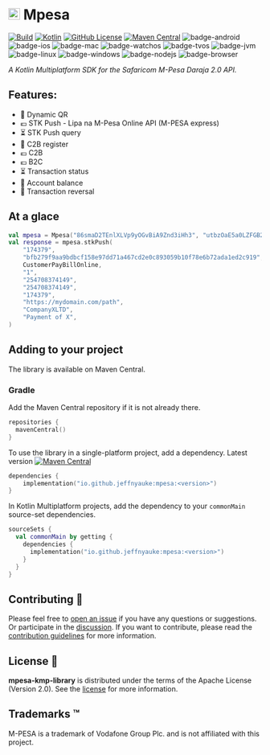 # <img src="https://kotlinlang.org/assets/images/favicon.svg" height="23"/> Mpesa
[![Build](https://github.com/jeffnyauke/mpesa-kmp-library/actions/workflows/check.yml/badge.svg)](https://github.com/jeffnyauke/mpesa-kmp-library/actions/workflows/check.yml)
[![Kotlin](https://img.shields.io/badge/kotlin-1.8.20-blue.svg?logo=kotlin)](http://kotlinlang.org)
[![GitHub License](https://img.shields.io/badge/license-Apache%20License%202.0-blue.svg?style=flat)](http://www.apache.org/licenses/LICENSE-2.0)
[![Maven Central](https://img.shields.io/maven-central/v/io.github.jeffnyauke/mpesa-kmp-library?color=blue)](https://search.maven.org/search?q=g:io.github.jeffnyauke.mpesa)
![badge-android](http://img.shields.io/badge/platform-android-6EDB8D.svg?style=flat)
![badge-ios](http://img.shields.io/badge/platform-ios-CDCDCD.svg?style=flat)
![badge-mac](http://img.shields.io/badge/platform-macos-111111.svg?style=flat)
![badge-watchos](http://img.shields.io/badge/platform-watchos-C0C0C0.svg?style=flat)
![badge-tvos](http://img.shields.io/badge/platform-tvos-808080.svg?style=flat)
![badge-jvm](http://img.shields.io/badge/platform-jvm-DB413D.svg?style=flat)
![badge-linux](http://img.shields.io/badge/platform-linux-2D3F6C.svg?style=flat)
![badge-windows](http://img.shields.io/badge/platform-windows-4D76CD.svg?style=flat)
![badge-nodejs](https://img.shields.io/badge/platform-jsNode-F8DB5D.svg?style=flat)
![badge-browser](https://img.shields.io/badge/platform-jsBrowser-F8DB5D.svg?style=flat)

_A Kotlin Multiplatform SDK for the Safaricom M-Pesa Daraja 2.0 API._

## Features:

- 🤳 Dynamic QR
- 💶 STK Push - Lipa na M-Pesa Online API (M-PESA express)
- ⏳ STK Push query
- 📝 C2B register
- 💶 C2B
- 💶 B2C
- ⏳ Transaction status
- 🏦 Account balance
- 🔁 Transaction reversal

## At a glace

```kotlin
val mpesa = Mpesa("86smaD2TEnlXLVp9yOGvBiA9Znd3iHh3", "utbzOaE5a0LZFGB2")
val response = mpesa.stkPush(
    "174379",
    "bfb279f9aa9bdbcf158e97dd71a467cd2e0c893059b10f78e6b72ada1ed2c919",
    CustomerPayBillOnline,
    "1",
    "254708374149",
    "254708374149",
    "174379",
    "https://mydomain.com/path",
    "CompanyXLTD",
    "Payment of X",
)
```

## Adding to your project

The library is available on Maven Central.

### Gradle

Add the Maven Central repository if it is not already there.

```kotlin
repositories { 
  mavenCentral()
}
```

To use the library in a single-platform project, add a dependency. Latest version [![Maven Central](https://img.shields.io/maven-central/v/io.github.jeffnyauke/mpesa-kmp-library?color=blue)](https://search.maven.org/search?q=g:io.github.jeffnyauke.mpesa)

```kotlin
dependencies {
    implementation("io.github.jeffnyauke:mpesa:<version>")
}
```

In Kotlin Multiplatform projects, add the dependency to your `commonMain` source-set dependencies.

```kotlin
sourceSets {
  val commonMain by getting { 
    dependencies { 
      implementation("io.github.jeffnyauke:mpesa:<version>") 
    } 
  }
}
```

## Contributing 🤝
Please feel free to [open an issue](https://github.com/jeffnyauke/mpesa-kmp-library/issues/new/choose) if you have any questions or suggestions. Or participate in the [discussion](https://github.com/jeffnyauke/mpesa-kmp-library/discussions). If you want to contribute, please read the [contribution guidelines](https://github.com/jeffnyauke/mpesa-kmp-library/blob/main/CONTRIBUTING.md) for more information.

## License 📄

**mpesa-kmp-library** is distributed under the terms of the Apache License (Version 2.0). See the
[license](LICENSE) for more information.

## Trademarks ™️

M-PESA is a trademark of Vodafone Group Plc. and is not affiliated with this project.
